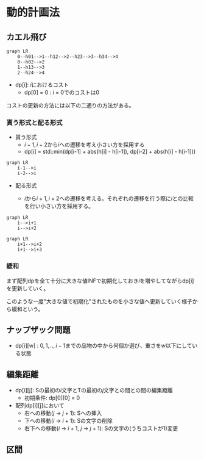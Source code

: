 # 動的計画法

## カエル飛び 

```mermaid
graph LR
    0--h01-->1--h12-->2--h23-->3--h34-->4
    0--h02-->2
    1--h13-->3
    2--h24-->4
```

- dp[i]: $i$におけるコスト 
    - dp[0] = 0 : $i$ = 0でのコストは0 

コストの更新の方法には以下の二通りの方法がある。

### 貰う形式と配る形式

- 貰う形式
    - $i-1,i-2$から$i$への遷移を考え小さい方を採用する
    - dp[i] = std::min(dp[i-1] + abs(h[i] - h[i-1]), dp[i-2] + abs(h[i] - h[i-1])) 
```mermaid
graph LR
    i-1-->i
    i-2-->i
```
- 配る形式

    - $i$から$i+1,i+2$への遷移を考える。それぞれの遷移を行う際に$i$との比較を行い小さい方を採用する。
```mermaid
graph LR
    i-->i+1
    i-->i+2
```

```mermaid
graph LR
    i+1-->i+2
    i+1-->i+3
```


### 緩和

まず配列dpを全て十分に大きな値INFで初期化しておき$i$を増やしてながらdp[i]を更新していく。

このような一度"大きな値で初期化"されたものを小さな値へ更新していく様子から緩和という。

## ナップザック問題 

- dp[i][w] : $0,1,..,i-1$までの品物の中から何個か選び、重さを$w$以下にしている状態

## 編集距離

- dp[i][j]: Sの最初の$i$文字とTの最初の$j$文字との間との間の編集距離
    - 初期条件: dp[0][0] = 0
- 配列dp[i][j]において
    - 右への移動($j$ -> $j+1$): Sへの挿入
    - 下への移動($i$ -> $i+1$): Sの文字の削除
    - 右下への移動($i$ -> $i+1$, $j$ -> $j+1$): Sの文字の(うちコストが1)変更 

## 区間
